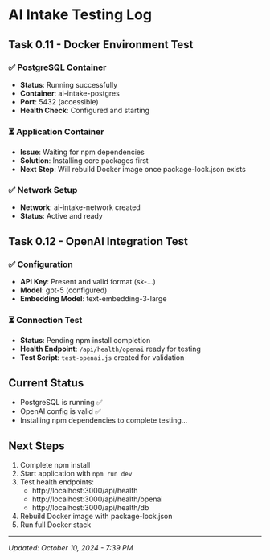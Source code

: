 # AI Intake Testing Log

## Task 0.11 - Docker Environment Test

### ✅ PostgreSQL Container
- **Status**: Running successfully
- **Container**: ai-intake-postgres
- **Port**: 5432 (accessible)
- **Health Check**: Configured and starting

### ⏳ Application Container
- **Issue**: Waiting for npm dependencies
- **Solution**: Installing core packages first
- **Next Step**: Will rebuild Docker image once package-lock.json exists

### ✅ Network Setup
- **Network**: ai-intake-network created
- **Status**: Active and ready

## Task 0.12 - OpenAI Integration Test

### ✅ Configuration
- **API Key**: Present and valid format (sk-...)
- **Model**: gpt-5 (configured)
- **Embedding Model**: text-embedding-3-large

### ⏳ Connection Test
- **Status**: Pending npm install completion
- **Health Endpoint**: `/api/health/openai` ready for testing
- **Test Script**: `test-openai.js` created for validation

## Current Status
- PostgreSQL is running ✅
- OpenAI config is valid ✅
- Installing npm dependencies to complete testing...

## Next Steps
1. Complete npm install
2. Start application with `npm run dev`
3. Test health endpoints:
   - http://localhost:3000/api/health
   - http://localhost:3000/api/health/openai
   - http://localhost:3000/api/health/db
4. Rebuild Docker image with package-lock.json
5. Run full Docker stack

---
*Updated: October 10, 2024 - 7:39 PM*